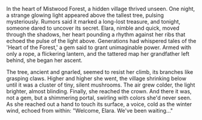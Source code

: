 In the heart of Mistwood Forest, a hidden village thrived unseen. One night, a strange glowing light appeared above the tallest tree, pulsing mysteriously. Rumors said it marked a long-lost treasure, and tonight, someone dared to uncover its secret. Elara, nimble and quick, moved through the shadows, her heart pounding a rhythm against her ribs that echoed the pulse of the light above. Generations had whispered tales of the 'Heart of the Forest,' a gem said to grant unimaginable power. Armed with only a rope, a flickering lantern, and the tattered map her grandfather left behind, she began her ascent.

The tree, ancient and gnarled, seemed to resist her climb, its branches like grasping claws. Higher and higher she went, the village shrinking below until it was a cluster of tiny, silent mushrooms. The air grew colder, the light brighter, almost blinding. Finally, she reached the crown. And there it was, not a gem, but a shimmering portal, swirling with colors she'd never seen. As she reached out a hand to touch its surface, a voice, cold as the winter wind, echoed from within: "Welcome, Elara. We've been waiting..."
